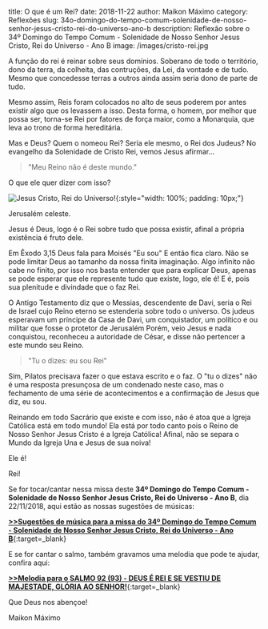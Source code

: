 title: O que é um Rei?
date: 2018-11-22
author: Maikon Máximo
category: Reflexões
slug: 34o-domingo-do-tempo-comum-solenidade-de-nosso-senhor-jesus-cristo-rei-do-universo-ano-b
description: Reflexão sobre o 34º Domingo do Tempo Comum - Solenidade de Nosso Senhor Jesus Cristo, Rei do Universo - Ano B
image: /images/cristo-rei.jpg

A função do rei é reinar sobre seus domínios. Soberano de todo o território, dono da terra, da colheita, das contruções, da Lei, da vontade e de tudo. Mesmo que concedesse terras a outros ainda assim seria dono de parte de tudo.

Mesmo assim, Reis foram colocados no alto de seus poderem por antes existir algo que os levassem a isso. Desta forma, o homem, por melhor que possa ser, torna-se Rei por fatores de força maior, como a Monarquia, que leva ao trono de forma hereditária. 

Mas e Deus? Quem o nomeou Rei? Seria ele mesmo, o Rei dos Judeus? 
No evangelho da Solenidade de Cristo Rei, vemos Jesus afirmar...

>"Meu Reino não é deste mundo."

O que ele quer dizer com isso? 

![Jesus Cristo, Rei do Universo!](/images/cristo-rei.jpg){:style="width: 100%; padding: 10px;"}

Jerusalém celeste.

Jesus é Deus, logo é o Rei sobre tudo que possa existir, afinal a própria existência é fruto dele.

Em Êxodo 3,15 Deus fala para Moisés
"Eu sou" E então fica claro. Não se pode limitar Deus ao tamanho da nossa finita imaginação. Algo infinito não cabe no finito, por isso nos basta entender que para explicar Deus, apenas se pode esperar que ele represente tudo que existe, logo, ele é! E é, pois sua plenitude e divindade que o faz Rei.

O Antigo Testamento diz que o Messias, descendente de Davi, seria o Rei de Israel cujo Reino eterno se estenderia sobre todo o universo.
Os judeus esperavam um príncipe da Casa de Davi, um conquistador, um político e ou militar que fosse o protetor de Jerusalém 
Porém, veio Jesus e nada conquistou,  reconheceu a autoridade de César, e disse não pertencer a este mundo seu Reino.

>"Tu o dizes: eu sou Rei" 

Sim, Pilatos precisava fazer o que estava escrito e o faz. O "tu o dizes" não é uma resposta presunçosa de um condenado neste caso, mas o fechamento de uma série de acontecimentos e a confirmação de Jesus que diz, eu sou. 

Reinando em todo Sacrário que existe e com isso, não é atoa que a Igreja Católica está em todo mundo! Ela está por todo canto pois o Reino de Nosso Senhor Jesus Cristo é a Igreja Católica! Afinal, não se separa o Mundo da Igreja Una e Jesus de sua noiva! 

Ele é! 

Rei!

Se for tocar/cantar nessa missa deste **34º Domingo do Tempo Comum - Solenidade de Nosso Senhor Jesus Cristo, Rei do Universo - Ano B**, dia 22/11/2018,
aqui estão as nossas sugestões de músicas:

[**>>Sugestões de música para a missa do 34º Domingo do Tempo Comum - Solenidade de Nosso Senhor Jesus Cristo, Rei do Universo - Ano B**](https://musicasparamissa.com.br/sugestoes-para/34o-domingo-do-tempo-comum-solenidade-de-nosso-senhor-jesus-cristo-rei-do-universo-ano-b/){:target=\_blank}

E se for cantar o salmo, também gravamos uma melodia que pode te ajudar, confira aqui:

[**>>Melodia para o SALMO 92 (93) - DEUS É REI E SE VESTIU DE MAJESTADE, GLÓRIA AO SENHOR!**](https://musicasparamissa.com.br/musica/salmo-92-93-deus-e-rei/){:target=\_blank}

Que Deus nos abençoe!

Maikon Máximo

